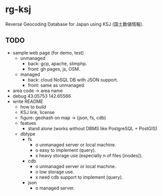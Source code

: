 # rg-ksj
Reverse Geocoding Database for Japan using KSJ (国土数値情報).
## TODO
- sample web page (for demo, test)
  - unmanaged
    - back: gcp, apache, slimphp.
    - front: gh pages, js, OSM.
  - managed
    - back: cloud NoSQL DB with JSON support.
    - front: same as unmanaged.
- area code -> area name 
- debug
  43.05753 142.65566
- write README
  - how to build
  - KSJ link, license
  - figure: geohash on map -> (json, fs, cdb)
  - featues
    - stand alone (works without DBMS like PostgreSQL + PostGIS)
  - dbtype
    - fs
      - o unmanaged server or local machine.
      - o easy to implement (query).
      - x heavy storage use (especially n of files [inodes]).
    - cdb
      - o unmanaged server or local machine.
      - o low storage use.
      - x need cdb support to implement (query).
    - json
      - o managed server.
